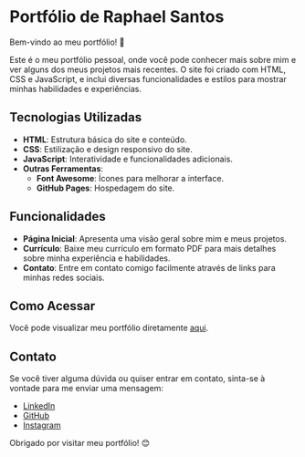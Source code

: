 # Portfólio de Raphael Santos

Bem-vindo ao meu portfólio! 🎉

Este é o meu portfólio pessoal, onde você pode conhecer mais sobre mim e ver alguns dos meus projetos mais recentes. O site foi criado com HTML, CSS e JavaScript, e inclui diversas funcionalidades e estilos para mostrar minhas habilidades e experiências.

## Tecnologias Utilizadas

- **HTML**: Estrutura básica do site e conteúdo.
- **CSS**: Estilização e design responsivo do site.
- **JavaScript**: Interatividade e funcionalidades adicionais.
- **Outras Ferramentas**:
  - **Font Awesome**: Ícones para melhorar a interface.
  - **GitHub Pages**: Hospedagem do site.

## Funcionalidades

- **Página Inicial**: Apresenta uma visão geral sobre mim e meus projetos.
- **Currículo**: Baixe meu currículo em formato PDF para mais detalhes sobre minha experiência e habilidades.
- **Contato**: Entre em contato comigo facilmente através de links para minhas redes sociais.

## Como Acessar

Você pode visualizar meu portfólio diretamente [aqui](https://raphaelsantos141.github.io/RaphaelAugustoPortfolio/).

## Contato

Se você tiver alguma dúvida ou quiser entrar em contato, sinta-se à vontade para me enviar uma mensagem:

- [LinkedIn](https://www.linkedin.com/in/raphaelsantos141)
- [GitHub](https://github.com/raphaelsantos141)
- [Instagram](https://www.instagram.com/raphael.adesign?igsh=dmN6OGEzY3h6OG00)

Obrigado por visitar meu portfólio! 😊



